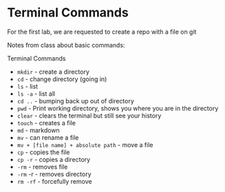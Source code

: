# Terminal Commands
For the first lab, we are requested to create a repo with a file on git

Notes from class about basic commands:

Terminal Commands

 - `mkdir` - create a directory
 - `cd` - change directory (going in)
 - `ls` - list
 - `ls -a` - list all
 - `cd ..` - bumping back up out of directory
 - `pwd` - Print working directory, shows you where you are in the directory
 - `clear` - clears the terminal but still see your history
 - `touch` - creates a file
 - `md` - markdown
 - `mv` - can rename a file
 - `mv + [file name] + absolute path` - move a file
 - `cp` - copies the file
 - `cp -r` - copies a directory
 - `-rm` - removes file
 - `-rm` -r - removes directory
 - `rm -rf` - forcefully remove